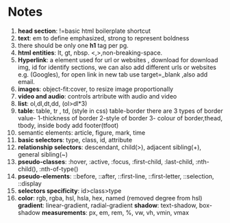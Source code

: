 # Notes

1. **head section**: !=basic html boilerplate shortcut
2. **text**: em to define emphasized, strong to represent boldness
3. there should be only one **h1** tag per pg.
4. **html entities**: lt, gt, nbsp. <,>,non-breaking-space.
5. **Hyperlink**: a element used for url or websites , download for download img, id for identify sections, we can also add different urls or websites e.g. (Googles), for open link in new tab use target=\_blank ,also add email.
6. **images**: object-fit:cover, to resize image proportionally
7. **video and audio**: controls artribute with audio and video
8. **list**: ol,dl,dt,dd, (ol>dl\*3)
9. **table**: table, tr , td, (style in css) table-border there are 3 types of border value-
   1-thickness of border
   2-style of border
   3- colour of border,thead, tbody, inside body add footer(tfoot)
10. semantic elements: article, figure, mark, time
11. **basic selectors**: type, class, id, attribute
12. **relationship selectors**: descendant, child(>), adjacent sibling(+), general sibling(~)
13. **pseudo-classes**: :hover, :active, :focus, :first-child, :last-child, :nth-child(), :nth-of-type()
14. **pseudo-elements**: ::before, ::after, ::first-line, ::first-letter, ::selection, ::display
15. **selectors specificity**: id>class>type
16. **color**: rgb, rgba, hsl, hsla, hex, named (removed degree from hsl)
    **gradient**: linear-gradient, radial-gradient
**shadow**: text-shadow, box-shadow
**measurements**: px, em, rem, %, vw, vh, vmin, vmax